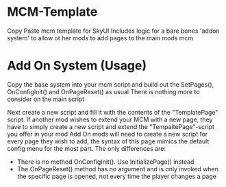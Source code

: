# MCM-Template

Copy Paste mcm template for SkyUI
Includes logic for a bare bones 'addon system' to allow ot her mods to add pages to the main mods mcm

# Add On System (Usage)

Copy the base system into your mcm script and build out the SetPages(), OnConfigInit() and OnPageReset() as usual
There is nothing more to consider on the main script

Next create a new script and fill it with the contents of the "TemplatePage" script. If another mod wishes to extend your MCM with a new page, they have to simply create a new script and extend the "TempaltePage"-script you offer in your mod
Add On mods will need to create a new script for every page they wish to add, the syntax of this page mimics the default config menu for the most part. The only differences are:
- There is no method OnConfigInit(). Use InitializePage() instead
- The OnPageReset() method has no argument and is only invoked when the specific page is opened, not every time the player changes a page
